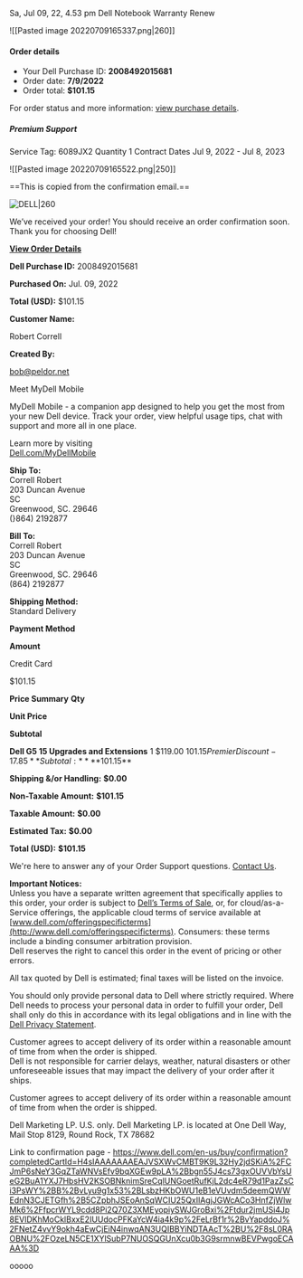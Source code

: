 Sa, Jul 09, 22, 4.53 pm
Dell Notebook Warranty Renew

![[Pasted image 20220709165337.png|260]]


#### Order details

-   Your Dell Purchase ID: **2008492015681**
-   Order date: **7/9/2022**
-   Order total: **$101.15**

For order status and more information: [view purchase details](https://www.dell.com/support/order-status/en-us/order-collection?v=pZSnv67J7DAGiKKi2XnDGGcddPhK0bRpgHp8q5Y0bxEZzSSQYkI4r0piPdEQIgEOCFtGNqDdbp4zm0ThfkJBbAoaD4EfP45bd51Nxz26pMXpihhoks9h8LfwYNEdj8jRN7gFJvgCAUnAKKEjHIQzbA%3d%3d&ref=secUrlPurchase&lwp=rt).

##### Premium Support
Service Tag: 6089JX2
Quantity 1
Contract Dates Jul 9, 2022 - Jul 8, 2023

![[Pasted image 20220709165522.png|250]]


  ==This is copied from the confirmation email.==

![DELL|260](https://img.dell.com/sites/csimages/Banner_Imagery/all/delltechnolgy.png)

We’ve received your order!
You should receive an order confirmation soon.
Thank you for choosing Dell!

[](imap://bob%40peldor%2Enet@imap.peldor.net:143/fetch%3EUID%3E.INBOX%3E76789#)

[**View Order Details**](https://www.dell.com/support/order-status/en-us/order-collection?v=pZSnv67J7DAGiKKi2XnDGGcddPhK0bRpgHp8q5Y0bxEZzSSQYkI4r0piPdEQIgEOEtVwylg6%2f0%2bSFomePTcQHCAmtFiHZEShno%2b8f8HrLbXQS8JFpT9E3v4EnrOr1o3GQ7l7A3N9i65A%2blg6pZqFhQ%3d%3d&amp;ref=secUrlPurchase&amp;lwp=rt&amp;t=OA_E)

[](imap://bob%40peldor%2Enet@imap.peldor.net:143/fetch%3EUID%3E.INBOX%3E76789#)

**Dell Purchase ID:**  2008492015681

**Purchased On:**   Jul. 09, 2022

**Total (USD):**    $101.15

**Customer Name:**

Robert Correll

**Created By:**

[bob@peldor.net](mailto:bob@peldor.net)

Meet MyDell Mobile

MyDell Mobile - a companion app designed to help you get the most from your new Dell device. Track your order, view helpful usage tips, chat with support and more all in one place.

Learn more by visiting  
[Dell.com/MyDellMobile](https://www.dell.com/en-us/lp/mydell-mobile-home?ref=cce_em_mobileapp)

**Ship To:**  
Correll Robert  
203 Duncan Avenue  
SC  
Greenwood, SC. 29646  
(}864) 2192877

**Bill To:**  
Correll Robert  
203 Duncan Avenue  
SC  
Greenwood, SC. 29646  
(864) 2192877

**Shipping Method:**  
Standard Delivery

**Payment Method**

**Amount**

Credit Card

$101.15

**Price Summary**
**Qty**

**Unit Price**

**Subtotal**

**Dell G5 15 Upgrades and Extensions**
1
$119.00
$101.15
Premier Discount
−17.85
**Subtotal:**
**$101.15**

**Shipping &/or Handling:**
**$0.00**

**Non-Taxable Amount:**
**$101.15**

**Taxable Amount:**
**$0.00**

**Estimated Tax:**
**$0.00**

**Total (USD):**
**$101.15**

We're here to answer any of your Order Support questions. [Contact Us](https://www.dell.com/support/order-status/en-us/order-collection?v=pZSnv67J7DAGiKKi2XnDGGcddPhK0bRpgHp8q5Y0bxEZzSSQYkI4r0piPdEQIgEOEtVwylg6%2f0%2bSFomePTcQHCAmtFiHZEShno%2b8f8HrLbXQS8JFpT9E3v4EnrOr1o3GQ7l7A3N9i65A%2blg6pZqFhQ%3d%3d&ref=secUrlPurchase&lwp=rt&t=OA_E).

  
**Important Notices:**  
Unless you have a separate written agreement that specifically applies to this order, your order is subject to [Dell’s Terms of Sale](https://www.dell.com/learn/us/en/uscorp1/terms-of-sale), or, for cloud/as-a-Service offerings, the applicable cloud terms of service available at [www.dell.com/offeringspecificterms](http://www.dell.com/offeringspecificterms). Consumers: these terms include a binding consumer arbitration provision.  
Dell reserves the right to cancel this order in the event of pricing or other errors.  
  
All tax quoted by Dell is estimated; final taxes will be listed on the invoice.  
  
You should only provide personal data to Dell where strictly required. Where Dell needs to process your personal data in order to fulfill your order, Dell shall only do this in accordance with its legal obligations and in line with the [Dell Privacy Statement](https://www.dell.com/learn/us/en/uscorp1/policies-privacy-country-specific-privacy-policy).  
  
Customer agrees to accept delivery of its order within a reasonable amount of time from when the order is shipped.  
Dell is not responsible for carrier delays, weather, natural disasters or other unforeseeable issues that may impact the delivery of your order after it ships.

Customer agrees to accept delivery of its order within a reasonable amount of time from when the order is shipped.

Dell Marketing LP. U.S. only. Dell Marketing LP. is located at One Dell Way, Mail Stop 8129, Round Rock, TX 78682

Link to confirmation page -
https://www.dell.com/en-us/buy/confirmation?completedCartId=H4sIAAAAAAAEAJVSXWvCMBT9K9L32Hy2jdSKiA%2FCJmP6sNeY3GqZTaWNVsEfv9bqXGEw9pLA%2Bbgn55J4cs73gxOUVVbYsUeG2BuA1YXJ7HbsHV2KSOBNknimSreCqlUNGoetRufKjL2dc4eR79d1PazZsCi3PsWY%2BB%2BvLyu9g1x53%2BLsbzHKbOWU1eB1eVUvdm5deemQWWEdnN3CJETGfh%2B5CZpbhJSEoAnSqWCIU25QxIlAgjJGWcACo3HnfZjWlwMk6%2FfpcrWYL9cdd8Pi2Q70Z3XMEyopiySWJGroBxi%2Ftdur2jmUSi4Jp8EVlDKhMoCklBxxE2IUUdocPFKaYcW4ia4k9p%2FeLrBf1r%2BvYapddoJ%2FNetZ4vvY9okh4aEwCjEiN4inwqAN3UQIBBYiNDTAAcT%2BU%2F8sL0RAOBNU%2FOzeLN5CE1XYlSubP7NUOSQGUnXcu0b3G9srmnwBEVPwgoECAAA%3D



ooooo


